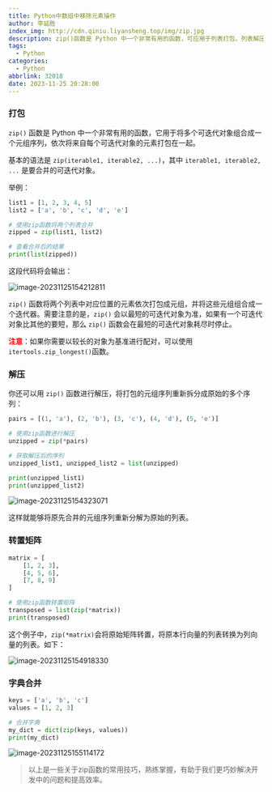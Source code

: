 ```yaml
---
title: Python中数组中移除元素操作
author: 李延胜
index_img: http://cdn.qiniu.liyansheng.top/img/zip.jpg
description: zip()函数是 Python 中一个非常有用的函数，可应用于列表打包，列表解压，转置矩阵，列表合并等，本文展开解析并附上实例演示。
tags:
  - Python
categories:
  - Python
abbrlink: 32018
date: 2023-11-25 20:28:00
---
```

### 打包

`zip()` 函数是 Python 中一个非常有用的函数，它用于将多个可迭代对象组合成一个元组序列，依次将来自每个可迭代对象的元素打包在一起。

基本的语法是 `zip(iterable1, iterable2, ...)`，其中 `iterable1, iterable2, ...` 是要合并的可迭代对象。

举例：

```python
list1 = [1, 2, 3, 4, 5]
list2 = ['a', 'b', 'c', 'd', 'e']

# 使用zip函数将两个列表合并
zipped = zip(list1, list2)

# 查看合并后的结果
print(list(zipped))
```

这段代码将会输出：

![image-20231125154212811](http://cdn.qiniu.liyansheng.top/typora/image-20231125154212811.png)

`zip()` 函数将两个列表中对应位置的元素依次打包成元组，并将这些元组组合成一个迭代器。需要注意的是，`zip()` 会以最短的可迭代对象为准，如果有一个可迭代对象比其他的要短，那么 `zip()` 函数会在最短的可迭代对象耗尽时停止。

<font color='red'>**注意**</font>：如果你需要以较长的对象为基准进行配对，可以使用`itertools.zip_longest()`函数。

### 解压

你还可以用 `zip()` 函数进行解压，将打包的元组序列重新拆分成原始的多个序列：

```python
pairs = [(1, 'a'), (2, 'b'), (3, 'c'), (4, 'd'), (5, 'e')]

# 使用zip函数进行解压
unzipped = zip(*pairs)

# 获取解压后的序列
unzipped_list1, unzipped_list2 = list(unzipped)

print(unzipped_list1) 
print(unzipped_list2)  
```

![image-20231125154323071](http://cdn.qiniu.liyansheng.top/typora/image-20231125154323071.png)

这样就能够将原先合并的元组序列重新分解为原始的列表。

### 转置矩阵

```python
matrix = [
    [1, 2, 3],
    [4, 5, 6],
    [7, 8, 9]
]

# 使用zip函数转置矩阵
transposed = list(zip(*matrix))
print(transposed)
```

这个例子中，`zip(*matrix)`会将原始矩阵转置，将原本行向量的列表转换为列向量的列表。如下：

![image-20231125154918330](http://cdn.qiniu.liyansheng.top/typora/image-20231125154918330.png)



### 字典合并

```python
keys = ['a', 'b', 'c']
values = [1, 2, 3]

# 合并字典
my_dict = dict(zip(keys, values))
print(my_dict)
```

![image-20231125155114172](http://cdn.qiniu.liyansheng.top/typora/image-20231125155114172.png)

> 以上是一些关于zip函数的常用技巧，熟练掌握，有助于我们更巧妙解决开发中的问题和提高效率。
